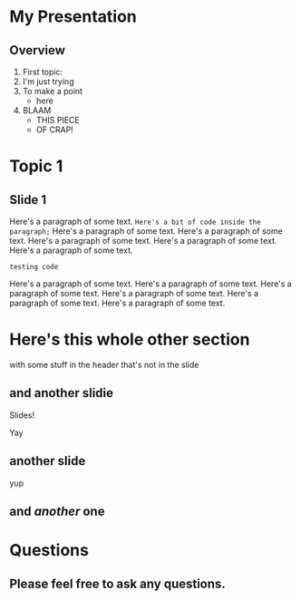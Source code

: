 # My Presentation

## Overview

1. First topic:
2. I'm just trying
3. To make a point
	- here
4. BLAAM
	- THIS PIECE
	- OF CRAP!

# Topic 1

## Slide 1

Here's a paragraph of some text. `Here's a bit of code inside the paragraph;` Here's a paragraph of some text. Here's a paragraph of some text. Here's a paragraph of some text. Here's a paragraph of some text. Here's a paragraph of some text. 
```
testing code
```
Here's a paragraph of some text. Here's a paragraph of some text. Here's a paragraph of some text. Here's a paragraph of some text. Here's a paragraph of some text. Here's a paragraph of some text. 

# Here's this whole other section

with some stuff in the header that's not in the slide

## and another slidie

Slides!

Yay

## another slide

yup

## and _another_ one

# Questions

## Please feel free to ask any questions.
